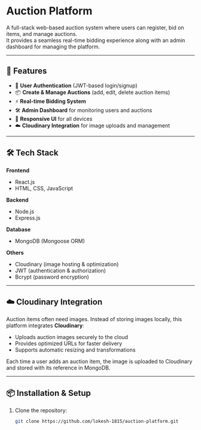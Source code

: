 # Auction Platform

A full-stack web-based auction system where users can register, bid on items, and manage auctions.  
It provides a seamless real-time bidding experience along with an admin dashboard for managing the platform.

---

## 🚀 Features

- 🔑 **User Authentication** (JWT-based login/signup)
- 📦 **Create & Manage Auctions** (add, edit, delete auction items)
- ⚡ **Real-time Bidding System**
- 🛠️ **Admin Dashboard** for monitoring users and auctions
- 📱 **Responsive UI** for all devices
- ☁️ **Cloudinary Integration** for image uploads and management

---

## 🛠️ Tech Stack

**Frontend**

- React.js
- HTML, CSS, JavaScript

**Backend**

- Node.js
- Express.js

**Database**

- MongoDB (Mongoose ORM)

**Others**

- Cloudinary (image hosting & optimization)
- JWT (authentication & authorization)
- Bcrypt (password encryption)

---

## ☁️ Cloudinary Integration

Auction items often need images. Instead of storing images locally, this platform integrates **Cloudinary**:

- Uploads auction images securely to the cloud
- Provides optimized URLs for faster delivery
- Supports automatic resizing and transformations

Each time a user adds an auction item, the image is uploaded to Cloudinary and stored with its reference in MongoDB.

---

## 📦 Installation & Setup

1. Clone the repository:
   ```bash
   git clone https://github.com/lokesh-1815/auction-platform.git
   ```
